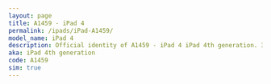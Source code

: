```yaml
---
layout: page
title: A1459 - iPad 4
permalink: /ipads/iPad-A1459/
model_name: iPad 4
description: Official identity of A1459 - iPad 4 iPad 4th generation. 3 Best compatible iPad cases for iPad 4. 3 Best compatible iPad pens for iPad 4. 3 Best compatible iPad chargers for iPad 4. 3 Best compatible keyboards for iPad 4.
aka: iPad 4th generation
code: A1459
sim: true
---
```

